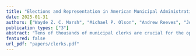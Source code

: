 ```yaml
---
title: "Elections and Representation in American Municipal Administration"
date: 2025-01-31
authors: ["Wayde Z. C. Marsh", "Michael P. Olson", "Andrew Reeves", "Jordan Duffin Wong"]
publication_types: ["3"]
abstract: "Tens of thousands of municipal clerks are crucial for the operation of the American government and the persistence of electoral democracy. They administer elections, keep and transmit essential records of government and public activity, and implement and interpret local, state, and federal laws. Because clerks operate in both an administrative and a political capacity, some municipalities elect their clerks, while others appoint them. We leverage this variation in the clerk selection method to explore how elections influence American local government. Drawing on an original survey of clerks in five New England states, we demonstrate that elected clerks are more attentive to the public they serve but often make do with fewer professional resources. We find few differences in substantive issue representation; with regard to election administration, however, we find that elected clerks are actually \textit{less} responsive to constituent preferences than appointed. Our results provide mixed evidence for the capacity of elections at the local level to enhance accountability for policy implementation."
featured: false
url_pdf: "papers/clerks.pdf"
---
```


